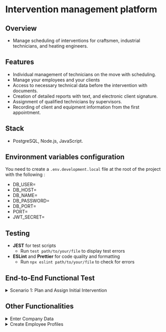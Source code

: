 # Intervention management platform

## Overview

-   Manage scheduling of interventions for craftsmen, industrial technicians, and heating engineers.

## Features

-   Individual management of technicians on the move with scheduling.
-   Manage your employees and your clients
-   Access to necessary technical data before the intervention with documents.
-   Creation of detailed reports with text, and electronic client signature.
-   Assignment of qualified technicians by supervisors.
-   Recording of client and equipment information from the first appointment.

## Stack

-   PostgreSQL, Node.js, JavaScript.

## Environment variables configuration

You need to create a `.env.development.local` file at the root of the project with the following :

-   DB_USER=
-   DB_HOST=
-   DB_NAME=
-   DB_PASSWORD=
-   DB_PORT=
-   PORT=
-   JWT_SECRET=

## Testing

-   **JEST** for test scripts
    -   Run `test path/to/your/file` to display test errors
-   **ESLint** and **Prettier** for code quality and formatting
    -   Run `npx eslint path/to/your/file` to check for errors

## End-to-End Functional Test

<details>
<summary>Scenario 1: Plan and Assign Initial Intervention</summary>

#### User Story: Planification des premières interventions de constatation de la panne

1. **Supervisor receives a call from a client reporting a machine failure.**

2. **Supervisor logs into the EffiTech app.**

    - Enters client details (if not already in the system).
    - Creates a new intervention event for initial assessment.
    - Assigns a technician for the initial visit.
    - Ensures client details are correctly recorded.

3. **Technician performs the initial assessment.**
    - Technician logs into the app.
    - Views the schedule and client details for the intervention.
    - Visits the client, assesses the issue, and fills out an initial report.
    - Obtains the client’s electronic signature on the report.
    - Submits the report to the supervisor.

</details>

## Other Functionalities

<details>
<summary>Enter Company Data</summary>

1. **Admin logs into the EffiTech app.**
    - Navigates to the company settings section.
    - Enters and saves company details such as:
        - Address
        - Contact information
        - Logo
        - Various company informations
    - Confirms that the entered information is displayed correctly in the company page.

</details>

<details>
<summary>Create Employee Profiles</summary>

1. **Admin logs into the EffiTech app.**
    - Navigates to the employee management section.
    - Clicks on "Add New Employee."
    - Enters employee details, including:
        - Firstname, lastname
        - Job and speciality
        - Phone number
        - Credentials (e.g., email, password)
    - Saves the new employee profile.
    - Verifies that the new employee can log in and access the app according to their role.

</details>

